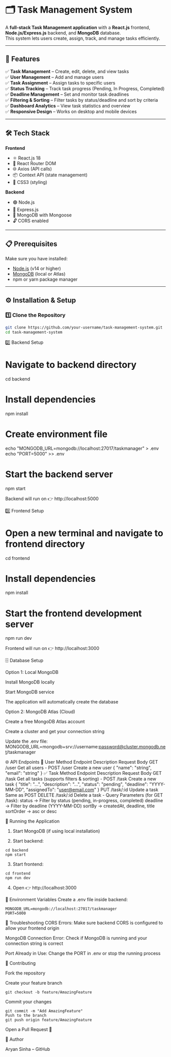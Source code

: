 # 🗂️ Task Management System

A **full-stack Task Management application** with a **React.js** frontend, **Node.js/Express.js** backend, and **MongoDB** database.  
This system lets users create, assign, track, and manage tasks efficiently.

---

## 🚀 Features
✅ **Task Management** – Create, edit, delete, and view tasks  
✅ **User Management** – Add and manage users  
✅ **Task Assignment** – Assign tasks to specific users  
✅ **Status Tracking** – Track task progress (Pending, In Progress, Completed)  
✅ **Deadline Management** – Set and monitor task deadlines  
✅ **Filtering & Sorting** – Filter tasks by status/deadline and sort by criteria  
✅ **Dashboard Analytics** – View task statistics and overview  
✅ **Responsive Design** – Works on desktop and mobile devices

---

## 🛠️ Tech Stack
**Frontend**
- ⚛️ React.js 18  
- 🔀 React Router DOM  
- 🌐 Axios (API calls)  
- 📦 Context API (state management)  
- 🎨 CSS3 (styling)

**Backend**
- 🟢 Node.js  
- 🚂 Express.js  
- 🍃 MongoDB with Mongoose  
- 🔓 CORS enabled

---

## 📋 Prerequisites
Make sure you have installed:
- [Node.js](https://nodejs.org/) (v14 or higher)
- [MongoDB](https://www.mongodb.com/) (local or Atlas)
- npm or yarn package manager

---

## ⚙️ Installation & Setup

### 1️⃣ Clone the Repository
```bash
git clone https://github.com/your-username/task-management-system.git
cd task-management-system
```
2️⃣ Backend Setup
# Navigate to backend directory
cd backend

# Install dependencies
npm install

# Create environment file
echo "MONGODB_URL=mongodb://localhost:27017/taskmanager" > .env
echo "PORT=5000" >> .env

# Start the backend server
npm start

Backend will run on 👉 http://localhost:5000

3️⃣ Frontend Setup
# Open a new terminal and navigate to frontend directory
cd frontend

# Install dependencies
npm install

# Start the frontend development server
npm run dev

Frontend will run on 👉 http://localhost:3000

🗄️ Database Setup

Option 1: Local MongoDB

Install MongoDB locally

Start MongoDB service

The application will automatically create the database

Option 2: MongoDB Atlas (Cloud)

Create a free MongoDB Atlas
 account

Create a cluster and get your connection string

Update the .env file:
MONGODB_URL=mongodb+srv://username:password@cluster.mongodb.net/taskmanager

🌐 API Endpoints
👤 User
Method	Endpoint	Description	Request Body
GET	/user	Get all users	-
POST	/user	Create a new user	{ "name": "string", "email": "string" }
✅ Task
Method	Endpoint	Description	Request Body
GET	/task	Get all tasks (supports filters & sorting)	-
POST	/task	Create a new task	{ "title": "...", "description": "...", "status": "pending", "deadline": "YYYY-MM-DD", "assignedTo": "user@email.com" }
PUT	/task/:id	Update a task	Same as POST
DELETE	/task/:id	Delete a task	-
Query Parameters (for GET /task):
status → Filter by status (pending, in-progress, completed)
deadline → Filter by deadline (YYYY-MM-DD)
sortBy → createdAt, deadline, title
sortOrder → asc or desc

🏃 Running the Application

1. Start MongoDB (if using local installation)

2. Start backend:
```
cd backend
npm start
```

3. Start frontend:
```
cd frontend
npm run dev
```

4. Open 👉 http://localhost:3000
  
🔧 Environment Variables
Create a .env file inside backend:
```
MONGODB_URL=mongodb://localhost:27017/taskmanager
PORT=5000
```

🐛 Troubleshooting
CORS Errors: Make sure backend CORS is configured to allow your frontend origin

MongoDB Connection Error: Check if MongoDB is running and your connection string is correct

Port Already in Use: Change the PORT in .env or stop the running process

🤝 Contributing

Fork the repository

Create your feature branch
```
git checkout -b feature/AmazingFeature
```

Commit your changes
```
git commit -m "Add AmazingFeature"
Push to the branch
git push origin feature/AmazingFeature
```

Open a Pull Request 🎉

👥 Author

Aryan Sinha – GitHub
